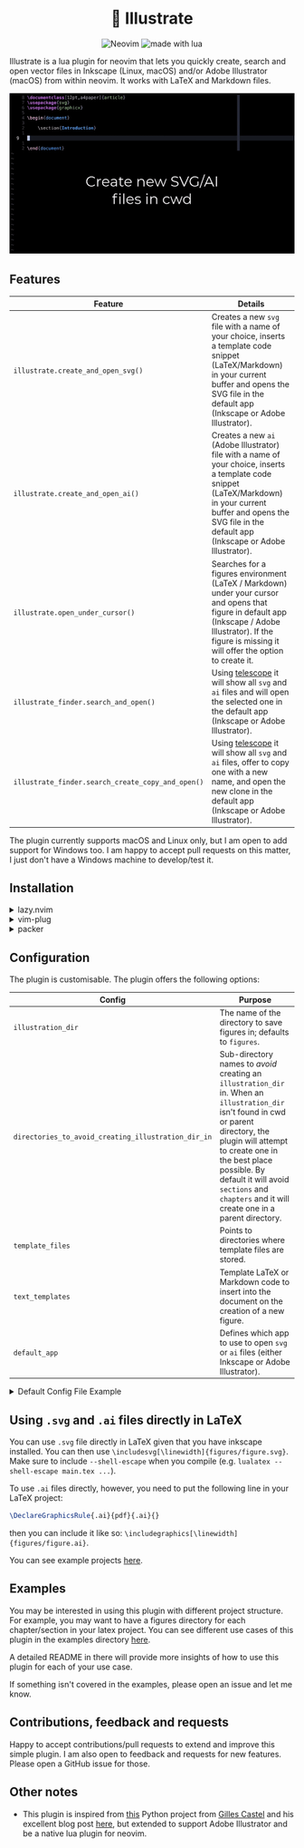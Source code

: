 <h1 align="center">🎨 Illustrate</h1>

<p align="center">

<img src="https://img.shields.io/badge/Neovim-57A143?logo=neovim&logoColor=fff&style=for-the-badge" alt="Neovim" />

<img src="https://img.shields.io/badge/Made%20With%20Lua-2C2D72?logo=lua&logoColor=fff&style=for-the-badge" alt="made with lua" >

Illustrate is a lua plugin for neovim that lets you quickly create, search 
and open vector files in Inkscape (Linux, macOS) and/or Adobe Illustrator (macOS) 
from within neovim. It works with LaTeX and Markdown files.

![demo](assets/demo.gif)

</p>

## Features

| Feature                                           | Details                                                                                                                                                                                                                    |
|---------------------------------------------------|----------------------------------------------------------------------------------------------------------------------------------------------------------------------------------------------------------------------------|
| `illustrate.create_and_open_svg()`                | Creates a new `svg` file with a name of your choice, inserts a template code snippet (LaTeX/Markdown) in your current buffer and opens the SVG file in the default app (Inkscape or Adobe Illustrator).                    |
| `illustrate.create_and_open_ai()`                 | Creates a new `ai` (Adobe Illustrator) file with a name of your choice, inserts a template code snippet (LaTeX/Markdown) in your current buffer and opens the SVG file in the default app (Inkscape or Adobe Illustrator). |
| `illustrate.open_under_cursor()`                  | Searches for a figures environment (LaTeX / Markdown) under your cursor and opens that figure in default app (Inkscape / Adobe Illustrator). If the figure is missing it will offer the option to create it.               |
| `illustrate_finder.search_and_open()`             | Using [telescope](https://github.com/nvim-telescope/telescope.nvim) it will show all `svg` and `ai` files and will open the selected one in the default app (Inkscape or Adobe Illustrator).                               |
| `illustrate_finder.search_create_copy_and_open()` | Using [telescope](https://github.com/nvim-telescope/telescope.nvim) it will show all `svg` and `ai` files, offer to copy one with a new name, and open the new clone in the default app (Inkscape or Adobe Illustrator).   |

The plugin currently supports macOS and Linux only, but I am open to add
support for Windows too. I am happy to accept pull requests on this matter, I 
just don't have a Windows machine to develop/test it.

## Installation

<details>
<summary>lazy.nvim</summary>

```lua
return { 
'rpapallas/illustrate.nvim',
dependencies = {
    "rcarriga/nvim-notify",
    'nvim-lua/plenary.nvim',
    'nvim-telescope/telescope.nvim',
},
keys = function()
    local illustrate = require('illustrate')
    local illustrate_finder = require('illustrate.finder')

    return {
        {
            "<leader>is",
            function() illustrate.create_and_open_svg() end,
            desc = "Create and open a new SVG file with provided name."
        },
        {
            "<leader>ia",
            function() illustrate.create_and_open_ai() end,
            desc = "Create and open a new Adobe Illustrator file with provided name."
        },
        {
            "<leader>io",
            function() illustrate.open_under_cursor() end,
            desc = "Open file under cursor (or file within environment under cursor)."
        },
        {
            "<leader>if",
            function() illustrate_finder.search_and_open() end,
            desc = "Use telescope to search and open illustrations in default app."
        },
        {
            "<leader>ic",
            function() illustrate_finder.search_create_copy_and_open() end,
            desc = "Use telescope to search existing file, copy it with new name, and open it in default app."
        },
    }
end,
opts = {
    -- optionally define options.
},
}
```
</details>

<details>
<summary>vim-plug</summary>

```lua
local vim = vim
local Plug = vim.fn['plug#']

vim.call('plug#begin')
    Plug 'rpapallas/illustrate.nvim'
    Plug 'rcarriga/nvim-notify'
    Plug 'nvim-lua/plenary.nvim'
    Plug 'nvim-telescope/telescope.nvim'
vim.call('plug#end')

local illustrate = require('illustrate')
local illustrate_finder = require('illustrate.finder')
vim.keymap.set('n', '<leader>is', function() illustrate.create_and_open_svg() end, {})
vim.keymap.set('n', '<leader>ia', function() illustrate.create_and_open_ai() end, {})
vim.keymap.set('n', '<leader>io', function() illustrate.open_under_cursor() end, {})
vim.keymap.set('n', '<leader>if', function() illustrate_finder.search_and_open() end, {})
vim.keymap.set('n', '<leader>ic', function() illustrate_finder.search_create_copy_and_open() end, {})
```

Note the dependencies above (`nvim-notify`, `plenary`, and `telescope`).
Make sure to run `:PlugInstall`. Everything should work out of the box.
</details>

<details>
<summary>packer</summary>

```lua
vim.cmd [[packadd packer.nvim]]

return require('packer').startup(function(use)
    use 'rpapallas/illustrate.nvim'
    use 'wbthomason/packer.nvim'
    use 'rcarriga/nvim-notify'
    use 'nvim-lua/plenary.nvim'
    use 'nvim-telescope/telescope.nvim'
end)
```

</details>

## Configuration

The plugin is customisable. The plugin offers the following options:

| Config                                              | Purpose                                                                                                                                                                                                                                                                                                 |
|-----------------------------------------------------|---------------------------------------------------------------------------------------------------------------------------------------------------------------------------------------------------------------------------------------------------------------------------------------------------------|
| `illustration_dir`                                  | The name of the directory to save figures in; defaults to `figures`.                                                                                                                                                                                                                                    |
| `directories_to_avoid_creating_illustration_dir_in` | Sub-directory names to *avoid* creating an `illustration_dir` in. When an `illustration_dir` isn't found in cwd or parent directory, the plugin will attempt to create one in the best place possible. By default it will avoid `sections` and `chapters` and it will create one in a parent directory. |
| `template_files`                                    | Points to directories where template files are stored.                                                                                                                                                                                                                                                  |
| `text_templates`                                    | Template LaTeX or Markdown code to insert into the document on the creation of a new figure.                                                                                                                                                                                                            |
| `default_app`                                       | Defines which app to use to open `svg` or `ai` files (either Inkscape or Adobe Illustrator).                                                                                                                                                                                                            |


<details>
<summary>Default Config File Example</summary>

```lua
illustration_dir = "figures",
directories_to_avoid_creating_illustration_dir_in = {
    'sections',
    'chapters',
},
template_files = { -- Templates used when new vector documents are created.
    -- You can optionally define a path to your own template dir and
    -- bootstrap your documents with a better template than an empty 
    -- canvas. 
    directory = {
        svg = templates_dir .. "/svg/",
        ai = templates_dir .. "/ai/",
    },
    default = {
        svg = "default.svg",
        ai = "default.ai",
    }
},
text_templates = { -- Default code template for each vector type (svg/ai) and each document (tex/md)
    svg = {
        tex = [[
\begin{figure}[h]
  \centering
  \includesvg[width=0.8\textwidth]{$FILE_PATH}
  \caption{Caption}
  \label{fig:}
\end{figure}
            ]],
        md = "![caption]($FILE_PATH)",
    },
    ai = {
        tex = [[
\begin{figure}[h]
  \centering
  \includegraphics[width=0.8\linewidth]{$FILE_PATH}
  \caption{Caption}
  \label{fig:}
\end{figure}
            ]],
        md = "![caption]($FILE_PATH)",
    }
},
default_app = { -- default software to use for opening ai/svg files.
    svg = "inkscape", -- Options: inkscape/illustrator
    ai = "inkscape", -- Options: inkscape/illustrator
},
```

</details>

## Using `.svg` and `.ai` files directly in LaTeX

You can use `.svg` file directly in LaTeX given that you have inkscape 
installed. You can then use `\includesvg[\linewidth]{figures/figure.svg}`.
Make sure to include `--shell-escape` when you compile 
(e.g. `lualatex --shell-escape main.tex ...`).

To use `.ai` files directly, however, you need to put the following line in your
LaTeX project:

```tex
\DeclareGraphicsRule{.ai}{pdf}{.ai}{}
```

then you can include it like so: `\includegraphics[\linewidth]{figures/figure.ai}`.

You can see example projects [here](examples/).

## Examples

You may be interested in using this plugin with different project structure.
For example, you may want to have a figures directory for each chapter/section
in your latex project. You can see different use cases of this plugin in the
examples directory [here](examples/). 

A detailed README in there will provide
more insights of how to use this plugin for each of your use case.

If something isn't covered in the examples, please open an issue and let me know.

## Contributions, feedback and requests

Happy to accept contributions/pull requests to extend and improve this simple 
plugin. I am also open to feedback and requests for new features. Please open a 
GitHub issue for those.

## Other notes

* This plugin is inspired from [this](https://github.com/gillescastel/inkscape-figures) Python project from [Gilles Castel](https://github.com/gillescastel) and his excellent blog post [here](https://castel.dev/post/lecture-notes-2/), but extended to support Adobe Illustrator and be a native lua plugin for neovim.

